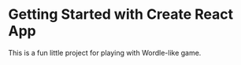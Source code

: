 # Getting Started with Create React App

This is a fun little project for playing with Wordle-like game.
